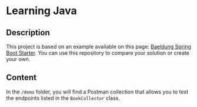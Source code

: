 # Learning Java

## Description
This project is based on an example available on this page: [Baeldung Spring Boot Starter](https://www.baeldung.com/spring-boot-start). You can use this repository to compare your solution or create your own.

## Content
In the `/demo` folder, you will find a Postman collection that allows you to test the endpoints listed in the `BookCollector` class.
